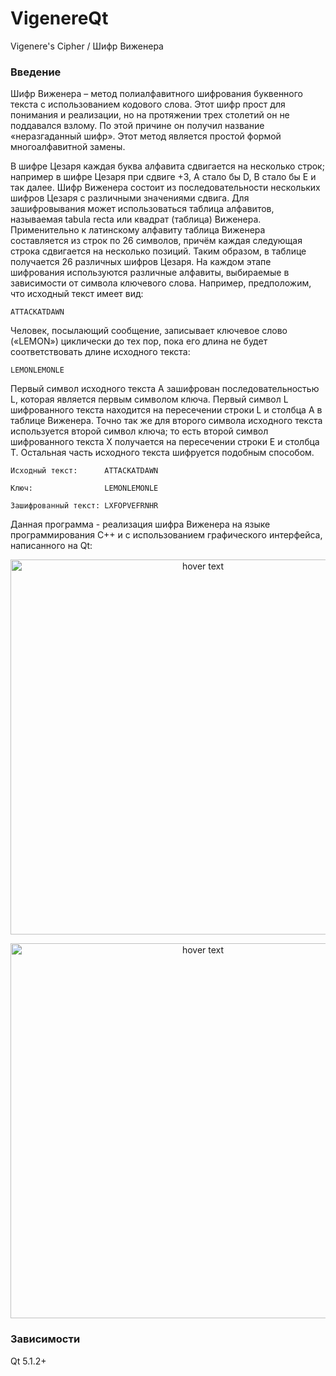 # VigenereQt
Vigenere's Cipher / Шифр Виженера

### Введение

Шифр Виженера – метод полиалфавитного шифрования буквенного текста с использованием кодового слова. Этот шифр прост для понимания и реализации, но на протяжении трех столетий он не поддавался взлому. По этой причине он получил название «неразгаданный шифр». Этот метод является простой формой многоалфавитной замены.

В шифре Цезаря каждая буква алфавита сдвигается на несколько строк; например в шифре Цезаря при сдвиге +3, A стало бы D, B стало бы E и так далее. Шифр Виженера состоит из последовательности нескольких шифров Цезаря с различными значениями сдвига. Для зашифровывания может использоваться таблица алфавитов, называемая tabula recta или квадрат (таблица) Виженера. Применительно к латинскому алфавиту таблица Виженера составляется из строк по 26 символов, причём каждая следующая строка сдвигается на несколько позиций. Таким образом, в таблице получается 26 различных шифров Цезаря. На каждом этапе шифрования используются различные алфавиты, выбираемые в зависимости от символа ключевого слова. Например, предположим, что исходный текст имеет вид:

```
ATTACKATDAWN
```

Человек, посылающий сообщение, записывает ключевое слово («LEMON») циклически до тех пор, пока его длина не будет соответствовать длине исходного текста:

```
LEMONLEMONLE
```

Первый символ исходного текста A зашифрован последовательностью L, которая является первым символом ключа. Первый символ L шифрованного текста находится на пересечении строки L и столбца A в таблице Виженера. Точно так же для второго символа исходного текста используется второй символ ключа; то есть второй символ шифрованного текста X получается на пересечении строки E и столбца T. Остальная часть исходного текста шифруется подобным способом.

```
Исходный текст:      ATTACKATDAWN

Ключ:                LEMONLEMONLE

Зашифрованный текст: LXFOPVEFRNHR
```

Данная программа - реализация шифра Виженера на языке программирования C++ и с использованием графического интерфейса, написанного на Qt:

<p align="center">
  <img src="https://olekzonder.s-ul.eu/N7XdeNZx" width="600" title="hover text">
</p>


<p align="center">
  <img src="https://olekzonder.s-ul.eu/DB1eHUZz" width="600" title="hover text">
</p>

### Зависимости
Qt 5.1.2+
